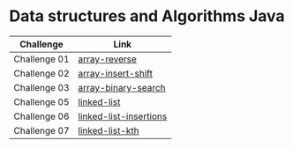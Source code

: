 # Data structures and Algorithms Java

| Challenge    | Link                                                                                                                                               |
| ------------ | -------------------------------------------------------------------------------------------------------------------------------------------------- |
| Challenge 01 | [array-reverse](https://github.com/abdelqader-alomari/data-structures-and-algorithms-java/tree/main/array-reverse/README.md)                       |
| Challenge 02 | [array-insert-shift](https://github.com/abdelqader-alomari/data-structures-and-algorithms-java/tree/main/array-insert-shift/README.md)             |
| Challenge 03 | [array-binary-search](https://github.com/abdelqader-alomari/data-structures-and-algorithms-java/tree/main/array-binary-search/README.md)           |
| Challenge 05 | [linked-list](https://github.com/abdelqader-alomari/data-structures-and-algorithms-java/tree/linked-list/linkedList/lib/src)                       |
| Challenge 06 | [linked-list-insertions](https://github.com/abdelqader-alomari/data-structures-and-algorithms-java/tree/linked-list-insertions/linkedList/lib/src) |
| Challenge 07 | [linked-list-kth](https://github.com/abdelqader-alomari/data-structures-and-algorithms-java/tree/linked-list-kth/linkedList/lib/src) |
